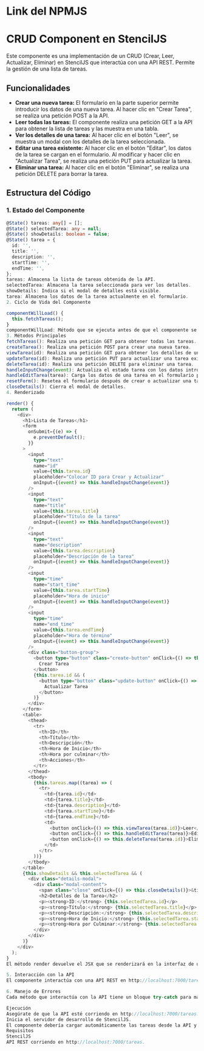 # Link del NPMJS


# CRUD Component en StencilJS

Este componente es una implementación de un CRUD (Crear, Leer, Actualizar, Eliminar) en StencilJS que interactúa con una API REST. Permite la gestión de una lista de tareas.

## Funcionalidades

- **Crear una nueva tarea:** El formulario en la parte superior permite introducir los datos de una nueva tarea. Al hacer clic en "Crear Tarea", se realiza una petición POST a la API.
- **Leer todas las tareas:** El componente realiza una petición GET a la API para obtener la lista de tareas y las muestra en una tabla.
- **Ver los detalles de una tarea:** Al hacer clic en el botón "Leer", se muestra un modal con los detalles de la tarea seleccionada.
- **Editar una tarea existente:** Al hacer clic en el botón "Editar", los datos de la tarea se cargan en el formulario. Al modificar y hacer clic en "Actualizar Tarea", se realiza una petición PUT para actualizar la tarea.
- **Eliminar una tarea:** Al hacer clic en el botón "Eliminar", se realiza una petición DELETE para borrar la tarea.

## Estructura del Código

### 1. Estado del Componente

```typescript
@State() tareas: any[] = [];
@State() selectedTarea: any = null;
@State() showDetails: boolean = false;
@State() tarea = {
  id: '',
  title: '',
  description: '',
  startTime: '',
  endTime: '',
};
tareas: Almacena la lista de tareas obtenida de la API.
selectedTarea: Almacena la tarea seleccionada para ver los detalles.
showDetails: Indica si el modal de detalles está visible.
tarea: Almacena los datos de la tarea actualmente en el formulario.
2. Ciclo de Vida del Componente

componentWillLoad() {
  this.fetchTareas();
}
componentWillLoad: Método que se ejecuta antes de que el componente se cargue en la página. Llama a fetchTareas para obtener las tareas de la API.
3. Métodos Principales
fetchTareas(): Realiza una petición GET para obtener todas las tareas.
createTarea(): Realiza una petición POST para crear una nueva tarea.
viewTarea(id): Realiza una petición GET para obtener los detalles de una tarea específica.
updateTarea(id): Realiza una petición PUT para actualizar una tarea existente.
deleteTarea(id): Realiza una petición DELETE para eliminar una tarea.
handleInputChange(event): Actualiza el estado tarea con los datos introducidos en el formulario.
handleEditTarea(tarea): Carga los datos de una tarea en el formulario para su edición.
resetForm(): Resetea el formulario después de crear o actualizar una tarea.
closeDetails(): Cierra el modal de detalles.
4. Renderizado

render() {
  return (
    <div>
      <h1>Lista de Tareas</h1>
      <form 
        onSubmit={(e) => {
          e.preventDefault();
        }}
      >
        <input
          type="text"
          name="id"
          value={this.tarea.id}
          placeholder="Colocar ID para Crear y Actualizar"
          onInput={(event) => this.handleInputChange(event)}
        />
        <input
          type="text"
          name="title"
          value={this.tarea.title}
          placeholder="Título de la tarea"
          onInput={(event) => this.handleInputChange(event)}
        />
        <input
          type="text"
          name="description"
          value={this.tarea.description}
          placeholder="Descripción de la tarea"
          onInput={(event) => this.handleInputChange(event)}
        />
        <input
          type="time"
          name="start_time"
          value={this.tarea.startTime}
          placeholder="Hora de inicio"
          onInput={(event) => this.handleInputChange(event)}
        />
        <input
          type="time"
          name="end_time"
          value={this.tarea.endTime}
          placeholder="Hora de término"
          onInput={(event) => this.handleInputChange(event)}
        />
        <div class="button-group">
          <button type="button" class="create-button" onClick={() => this.createTarea()}>
            Crear Tarea
          </button>
          {this.tarea.id && (
            <button type="button" class="update-button" onClick={() => this.updateTarea(this.tarea.id)}>
              Actualizar Tarea
            </button>
          )}
        </div>
      </form>
      <table>
        <thead>
          <tr>
            <th>ID</th>
            <th>Título</th>
            <th>Descripción</th>
            <th>Hora de Inicio</th>
            <th>Hora por culminar</th>
            <th>Acciones</th>
          </tr>
        </thead>
        <tbody>
          {this.tareas.map((tarea) => (
            <tr>
              <td>{tarea.id}</td>
              <td>{tarea.title}</td>
              <td>{tarea.description}</td>
              <td>{tarea.startTime}</td>
              <td>{tarea.endTime}</td>
              <td>
                <button onClick={() => this.viewTarea(tarea.id)}>Leer</button>
                <button onClick={() => this.handleEditTarea(tarea)}>Editar</button>
                <button onClick={() => this.deleteTarea(tarea.id)}>Eliminar</button>
              </td>
            </tr>
          ))}
        </tbody>
      </table>
      {this.showDetails && this.selectedTarea && (
        <div class="details-modal">
          <div class="modal-content">
            <span class="close" onClick={() => this.closeDetails()}>&times;</span>
            <h2>Detalles de la Tarea</h2>
            <p><strong>ID:</strong> {this.selectedTarea.id}</p>
            <p><strong>Título:</strong> {this.selectedTarea.title}</p>
            <p><strong>Descripción:</strong> {this.selectedTarea.description}</p>
            <p><strong>Hora de Inicio:</strong> {this.selectedTarea.startTime}</p>
            <p><strong>Hora por Culminar:</strong> {this.selectedTarea.endTime}</p>
          </div>
        </div>
      )}
    </div>
  );
}
El método render devuelve el JSX que se renderizará en la interfaz de usuario. Contiene el formulario para crear/editar tareas, la tabla que muestra todas las tareas, y un modal para ver los detalles de una tarea.

5. Interacción con la API
El componente interactúa con una API REST en http://localhost:7000/tareas. Las peticiones se hacen mediante fetch, utilizando los métodos HTTP apropiados (GET, POST, PUT, DELETE).

6. Manejo de Errores
Cada método que interactúa con la API tiene un bloque try-catch para manejar errores y evitar que el componente falle sin control.

Ejecución
Asegúrate de que la API esté corriendo en http://localhost:7000/tareas.
Inicia el servidor de desarrollo de StencilJS.
El componente debería cargar automáticamente las tareas desde la API y permitirte crear, editar, eliminar y ver detalles de tareas desde la interfaz.
Requisitos
StencilJS
API REST corriendo en http://localhost:7000/tareas.